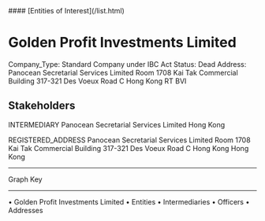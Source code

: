 <link rel="stylesheet" type="text/css" href="../../assets/style.css">
#### [Entities of Interest](/list.html)

# Golden Profit Investments Limited
Company_Type: Standard Company under IBC Act
Status: Dead
Address: Panocean Secretarial Services Limited Room 1708 Kai Tak Commercial Building 317-321 Des Voeux Road C Hong Kong RT BVI

## Stakeholders
INTERMEDIARY
Panocean Secretarial Services Limited
Hong Kong


REGISTERED_ADDRESS
Panocean Secretarial Services Limited Room 1708 Kai Tak Commercial Building 317-321 Des Voeux Road C Hong Kong
Hong Kong



---



<div class="legend">
Graph Key
<hr>
<span class="focus">• Golden Profit Investments Limited</span>
<span class="entity">• Entities</span>
<span class="intermediary">• Intermediaries</span>
<span class="officer">• Officers</span>
<span class="address">• Addresses</span>
</div>


<img src="http://eoi-graphs.s3-website-eu-west-1.amazonaws.com/Golden_Profit_Investments_Limited.png" alt="">

